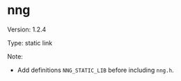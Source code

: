 # nng

Version: 1.2.4

Type: static link

Note:
  * Add definitions `NNG_STATIC_LIB` before including `nng.h`.
